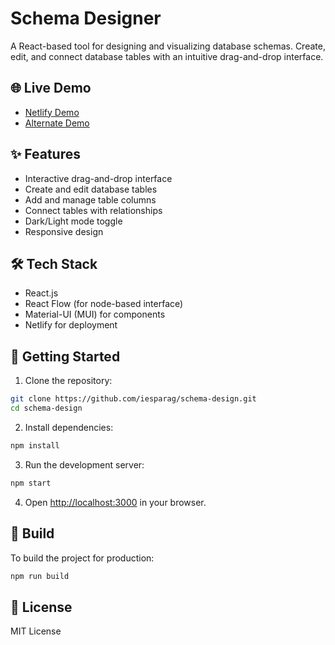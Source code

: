 # Schema Designer

A React-based tool for designing and visualizing database schemas. Create, edit, and connect database tables with an intuitive drag-and-drop interface.

## 🌐 Live Demo

- [Netlify Demo](https://schema-design.netlify.app/)
- [Alternate Demo](https://schema-designer-app.windsurf.build/)

## ✨ Features

- Interactive drag-and-drop interface
- Create and edit database tables
- Add and manage table columns
- Connect tables with relationships
- Dark/Light mode toggle
- Responsive design

## 🛠️ Tech Stack

- React.js
- React Flow (for node-based interface)
- Material-UI (MUI) for components
- Netlify for deployment

## 🚀 Getting Started

1. Clone the repository:
```bash
git clone https://github.com/iesparag/schema-design.git
cd schema-design
```

2. Install dependencies:
```bash
npm install
```

3. Run the development server:
```bash
npm start
```

4. Open [http://localhost:3000](http://localhost:3000) in your browser.

## 🔧 Build

To build the project for production:

```bash
npm run build
```

## 📝 License

MIT License

